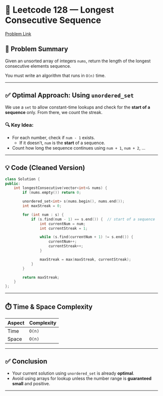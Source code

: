 # 🔗 Leetcode 128 — Longest Consecutive Sequence

[Problem Link](https://leetcode.com/problems/longest-consecutive-sequence/description/)

## 📌 Problem Summary

Given an unsorted array of integers `nums`, return the length of the longest consecutive elements sequence.

You must write an algorithm that runs in `O(n)` time.

---

## ✅ Optimal Approach: Using `unordered_set`

We use a `set` to allow constant-time lookups and check for the **start of a sequence** only. From there, we count the streak.

### 🔍 Key Idea:

- For each number, check if `num - 1` exists.
  - If it doesn't, `num` is the **start** of a sequence.
- Count how long the sequence continues using `num + 1`, `num + 2`, ...

---

## 💡 Code (Cleaned Version)

```cpp
class Solution {
public:
    int longestConsecutive(vector<int>& nums) {
        if (nums.empty()) return 0;

        unordered_set<int> s(nums.begin(), nums.end());
        int maxStreak = 0;

        for (int num : s) {
            if (s.find(num - 1) == s.end()) {  // start of a sequence
                int currentNum = num;
                int currentStreak = 1;

                while (s.find(currentNum + 1) != s.end()) {
                    currentNum++;
                    currentStreak++;
                }

                maxStreak = max(maxStreak, currentStreak);
            }
        }

        return maxStreak;
    }
};
```

---

## ⏱️ Time & Space Complexity

| Aspect         | Complexity |
|----------------|------------|
| Time           | `O(n)`     |
| Space          | `O(n)`     |

---

## ✅ Conclusion

- Your current solution using `unordered_set` is already **optimal**.
- Avoid using arrays for lookup unless the number range is **guaranteed small** and positive.

---
